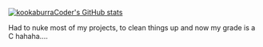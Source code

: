 [![kookaburraCoder's GitHub stats](https://github-readme-stats.vercel.app/api?username=KookaburraCoder&theme=tokyonight&show_icons=true)](https://github.com/anuraghazra/github-readme-stats)

Had to nuke most of my projects, to clean things up and now my grade is a C hahaha....
